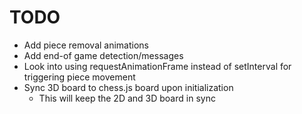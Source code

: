 # TODO

- Add piece removal animations
- Add end-of game detection/messages
- Look into using requestAnimationFrame instead of setInterval for triggering piece movement
- Sync 3D board to chess.js board upon initialization
  - This will keep the 2D and 3D board in sync